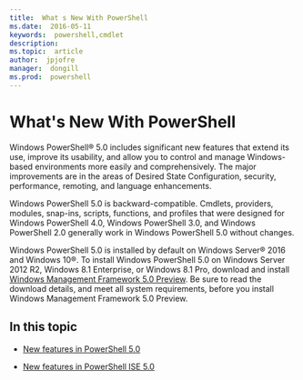 ```yaml
---
title:  What s New With PowerShell
ms.date:  2016-05-11
keywords:  powershell,cmdlet
description:  
ms.topic:  article
author:  jpjofre
manager:  dongill
ms.prod:  powershell
---
```


# What&#39;s New With PowerShell
Windows PowerShell® 5.0 includes significant new features that extend its use, improve its usability, and allow you to control and manage Windows-based environments more easily and comprehensively.  The major improvements are in the areas of Desired State Configuration, security, performance, remoting, and language enhancements.

Windows PowerShell 5.0 is backward-compatible. Cmdlets, providers, modules, snap-ins, scripts, functions, and profiles that were designed for Windows PowerShell 4.0, Windows PowerShell 3.0, and Windows PowerShell 2.0 generally work in Windows PowerShell 5.0 without changes.

Windows PowerShell 5.0 is installed by default on Windows Server® 2016 and Windows 10®. To install Windows PowerShell 5.0 on Windows Server 2012 R2, Windows 8.1 Enterprise, or Windows 8.1 Pro, download and install [Windows Management Framework 5.0 Preview](http://go.microsoft.com/fwlink/?LinkID=395058). Be sure to read the download details, and meet all system requirements, before you install Windows Management Framework 5.0 Preview.

## In this topic

-   [New features in  PowerShell 5.0](What-s-New-in-Windows-PowerShell-50.md)

-   [New features in PowerShell ISE 5.0](What-s-New-in-the-PowerShell-50-ISE.md)

<!--
-   New features in Windows PowerShell 4.0

-   New features in Windows PowerShell 3.0
-->

